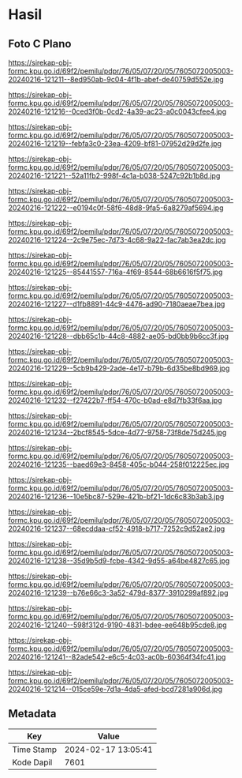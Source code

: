 # Hasil

## Foto C Plano

https://sirekap-obj-formc.kpu.go.id/69f2/pemilu/pdpr/76/05/07/20/05/7605072005003-20240216-121211--8ed950ab-9c04-4f1b-abef-de40759d552e.jpg

https://sirekap-obj-formc.kpu.go.id/69f2/pemilu/pdpr/76/05/07/20/05/7605072005003-20240216-121216--0ced3f0b-0cd2-4a39-ac23-a0c0043cfee4.jpg

https://sirekap-obj-formc.kpu.go.id/69f2/pemilu/pdpr/76/05/07/20/05/7605072005003-20240216-121219--febfa3c0-23ea-4209-bf81-07952d29d2fe.jpg

https://sirekap-obj-formc.kpu.go.id/69f2/pemilu/pdpr/76/05/07/20/05/7605072005003-20240216-121221--52a11fb2-998f-4c1a-b038-5247c92b1b8d.jpg

https://sirekap-obj-formc.kpu.go.id/69f2/pemilu/pdpr/76/05/07/20/05/7605072005003-20240216-121222--e0194c0f-58f6-48d8-9fa5-6a8279af5694.jpg

https://sirekap-obj-formc.kpu.go.id/69f2/pemilu/pdpr/76/05/07/20/05/7605072005003-20240216-121224--2c9e75ec-7d73-4c68-9a22-fac7ab3ea2dc.jpg

https://sirekap-obj-formc.kpu.go.id/69f2/pemilu/pdpr/76/05/07/20/05/7605072005003-20240216-121225--85441557-716a-4f69-8544-68b6616f5f75.jpg

https://sirekap-obj-formc.kpu.go.id/69f2/pemilu/pdpr/76/05/07/20/05/7605072005003-20240216-121227--d1fb8891-44c9-4476-ad90-7180aeae7bea.jpg

https://sirekap-obj-formc.kpu.go.id/69f2/pemilu/pdpr/76/05/07/20/05/7605072005003-20240216-121228--dbb65c1b-44c8-4882-ae05-bd0bb9b6cc3f.jpg

https://sirekap-obj-formc.kpu.go.id/69f2/pemilu/pdpr/76/05/07/20/05/7605072005003-20240216-121229--5cb9b429-2ade-4e17-b79b-6d35be8bd969.jpg

https://sirekap-obj-formc.kpu.go.id/69f2/pemilu/pdpr/76/05/07/20/05/7605072005003-20240216-121232--f27422b7-ff54-470c-b0ad-e8d7fb33f6aa.jpg

https://sirekap-obj-formc.kpu.go.id/69f2/pemilu/pdpr/76/05/07/20/05/7605072005003-20240216-121234--2bcf8545-5dce-4d77-9758-73f8de75d245.jpg

https://sirekap-obj-formc.kpu.go.id/69f2/pemilu/pdpr/76/05/07/20/05/7605072005003-20240216-121235--baed69e3-8458-405c-b044-258f012225ec.jpg

https://sirekap-obj-formc.kpu.go.id/69f2/pemilu/pdpr/76/05/07/20/05/7605072005003-20240216-121236--10e5bc87-529e-421b-bf21-1dc6c83b3ab3.jpg

https://sirekap-obj-formc.kpu.go.id/69f2/pemilu/pdpr/76/05/07/20/05/7605072005003-20240216-121237--68ecddaa-cf52-4918-b717-7252c9d52ae2.jpg

https://sirekap-obj-formc.kpu.go.id/69f2/pemilu/pdpr/76/05/07/20/05/7605072005003-20240216-121238--35d9b5d9-fcbe-4342-9d55-a64be4827c65.jpg

https://sirekap-obj-formc.kpu.go.id/69f2/pemilu/pdpr/76/05/07/20/05/7605072005003-20240216-121239--b76e66c3-3a52-479d-8377-3910299af892.jpg

https://sirekap-obj-formc.kpu.go.id/69f2/pemilu/pdpr/76/05/07/20/05/7605072005003-20240216-121240--598f312d-9190-4831-bdee-ee648b95cde8.jpg

https://sirekap-obj-formc.kpu.go.id/69f2/pemilu/pdpr/76/05/07/20/05/7605072005003-20240216-121241--82ade542-e6c5-4c03-ac0b-60364f34fc41.jpg

https://sirekap-obj-formc.kpu.go.id/69f2/pemilu/pdpr/76/05/07/20/05/7605072005003-20240216-121214--015ce59e-7d1a-4da5-afed-bcd7281a906d.jpg


## Metadata

| Key        | Value               |
| ---------- | ------------------- |
| Time Stamp | 2024-02-17 13:05:41 |
| Kode Dapil | 7601                |



